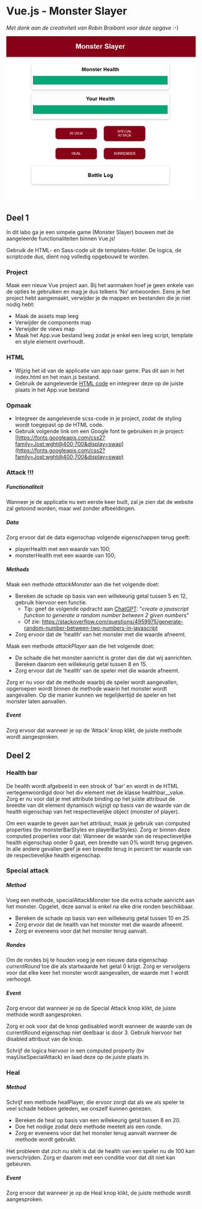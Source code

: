 # Vue.js - Monster Slayer
*Met dank aan de creativiteit van Robin Braibant voor deze opgave* :-)

![Monster Slayer](assets/monsterslayer.png)

## Deel 1


In dit labo ga je een simpele game (Monster Slayer) bouwen met de aangeleerde functionaliteiten binnen Vue.js!

Gebruik de HTML- en Sass-code uit de templates-folder. De logica, de scriptcode dus, dient nog volledig opgebouwd te worden.

### Project
Maak een nieuw Vue project aan. Bij het aanmaken hoef je geen enkele van de opties te gebruiken en mag je dus telkens ‘No’ antwoorden. Eens je het project hebt aangemaakt, verwijder je de mappen en bestanden die je niet nodig hebt:
-	Maak de assets map leeg
-	Verwijder de components map
-	Verwijder de views map
-	Maak het App.vue bestand leeg zodat je enkel een leeg script, template en style element overhoudt.

### HTML
- Wijzig het id van de applicatie van app naar game. Pas dit aan in het index.html en het main.js bestand.
- Gebruik de aangeleverde [HTML code](templates/HTML.md) en integreer deze op de juiste plaats in het App.vue bestand

### Opmaak
- Integreer de aangeleverde scss-code in je project, zodat de styling wordt toegepast op de HTML code.
- Gebruik volgende link om een Google font te gebruiken in je project:
[https://fonts.googleapis.com/css2?family=Jost:wght@400;700&display=swap](https://fonts.googleapis.com/css2?family=Jost:wght@400;700&display=swap)

### Attack !!!
##### Functionaliteit
Wanneer je de applicatie nu een eerste keer built, zal je zien dat de website zal getoond worden, maar wel zonder afbeeldingen.

##### Data
Zorg ervoor dat de data eigenschap volgende eigenschappen terug geeft:
-	playerHealth met een waarde van 100;
-	monsterHealth met een waarde van 100;

##### Methods
Maak een methode *attackMonster* aan die het volgende doet:
- Bereken de schade op basis van een willekeurig getal tussen 5 en 12, gebruik hiervoor een functie.
    - Tip: geef de volgende opdracht aan [ChatGPT](chat.openai.com): "*create a javascript function to generate a random number between 2 given numbers*" 
    - Of zie: https://stackoverflow.com/questions/4959975/generate-random-number-between-two-numbers-in-javascript
- Zorg ervoor dat de ‘health’ van het monster met die waarde afneemt.

Maak een methode *attackPlayer* aan die het volgende doet:
-	De schade die het monster aanricht is groter dan die dat wij aanrichten. Bereken daarom een willekeurig getal tussen 8 en 15.
-	Zorg ervoor dat de ‘health’ van de speler met die waarde afneemt.

Zorg er nu voor dat de methode waarbij de speler wordt aangevallen, opgeroepen wordt binnen de methode waarin het monster wordt aangevallen. Op die manier kunnen we tegelijkertijd de speler en het monster laten aanvallen.

##### Event
Zorg ervoor dat wanneer je op de ‘Attack’ knop klikt, de juiste methode wordt aangesproken. 


## Deel 2

### Health bar
De health wordt afgebeeld in een strook of ‘bar’ en wordt in de HTML vertegenwoordigd door het div element met de klasse healthbar__value. 
Zorg er nu voor dat je met attribute binding op het juiste attribuut de breedte van dit element dynamisch wijzigt op basis van de waarde van de health eigenschap van het respectievelijke object (monster of player). 

Om een waarde te geven aan het attribuut, maak je gebruik van computed properties (bv monsterBarStyles en playerBarStyles).
Zorg er binnen deze computed properties voor dat:
Wanneer de waarde van de respectievelijke health eigenschap onder 0 gaat, een breedte van 0% wordt terug gegeven.
In alle andere gevallen geef je een breedte terug in percent ter waarde van de respectievelijke health eigenschap.

### Special attack
##### Method
Voeg een methode, specialAttackMonster toe die extra schade aanricht aan het monster. Opgelet, deze aanval is enkel na elke drie ronden beschikbaar.
-	Bereken de schade op basis van een willekeurig getal tussen 10 en 25.
-	Zorg ervoor dat de health van het monster met die waarde afneemt.
-	Zorg er eveneens voor dat het monster terug aanvalt.

##### Rondes
Om de rondes bij te houden voeg je een nieuwe data eigenschap *currentRound* toe die als startwaarde het getal 0 krijgt. Zorg er vervolgens voor dat elke keer het monster wordt aangevallen, de waarde met 1 wordt verhoogd.

##### Event
Zorg ervoor dat wanneer je op de Special Attack knop klikt, de juiste methode wordt aangesproken. 

Zorg er ook voor dat de knop gedisabled wordt wanneer de waarde van de currentRound eigenschap niet deelbaar is door 3. Gebruik hiervoor het disabled attribuut van de knop.

Schrijf de logica hiervoor in een computed property (bv mayUseSpecialAttack) en laad deze op de juiste plaats in.

### Heal
##### Method
Schrijf een methode healPlayer, die ervoor zorgt dat als we als speler te veel schade hebben geleden, we onszelf kunnen genezen.
-	Bereken de heal op basis van een willekeurig getal tussen 8 en 20.
-	Doe het nodige zodat deze methode meetelt als een ronde.
-	Zorg er eveneens voor dat het monster terug aanvalt wanneer de methode wordt gebruikt.

Het probleem dat zich nu stelt is dat de health van een speler nu de 100 kan overschrijden. Zorg er daarom met een conditie voor dat dit niet kan gebeuren.

##### Event
Zorg ervoor dat wanneer je op de Heal knop klikt, de juiste methode wordt aangesproken.






